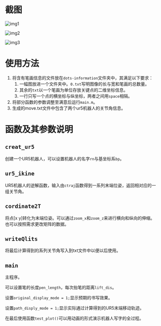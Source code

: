 # 截图

![img1](E:\MyGit\UR5-Writing-Control\img\img1.png)

![img2](E:\MyGit\UR5-Writing-Control\img\img2.png)

![img3](E:\MyGit\UR5-Writing-Control\img\img3.jpg)

# 使用方法

1. 将含有笔画信息的文件放在`dots-information`文件夹中，其满足以下要求：
   1. 一幅图放进一个文件夹中。`0.txt`写明图像的长与宽和笔画的总数量。
   2. 其余的`txt`以一个笔画为单位存放关键点的二维坐标信息。
   3. 一行只写一个点的横坐标与纵坐标，两者之间用`space`相隔。
2. 将部分函数的参数调整至满意后运行`main.m`。
3. 生成的move.txt文件中包含了两个ur5机器人的关节角信息。

# 函数及其参数说明

## `creat_ur5`

创建一个UR5机器人，可以设置机器人的名字`rn`与基坐标系`bp`。

## `ur5_ikine`

UR5机器人的逆解函数，输入由`ctraj`函数得到一系列末端位姿，返回相对应的一组关节角。

## `cordinate2T`

将点[x y]转化为末端位姿。可以通过`zoom_x`和`zoom_z`来进行横向和纵向的伸缩。也可以按照需求更改矩阵的数据。

## `writeQlits`

将最后计算得到的系列关节角写入到txt文件中以便以后使用。

## `main`

主程序。

可以设置笔的长度`pen_length`，每次抬笔的距离`lift_dis`。

设置`original_display_mode = 1;`显示预期的书写效果。

设置`path_disply_mode = 1;`显示实际通过计算得到的UR5末端移动轨迹。

在最后使用函数`test_plot()`可以用动画的形式演示机器人写字的全过程。

